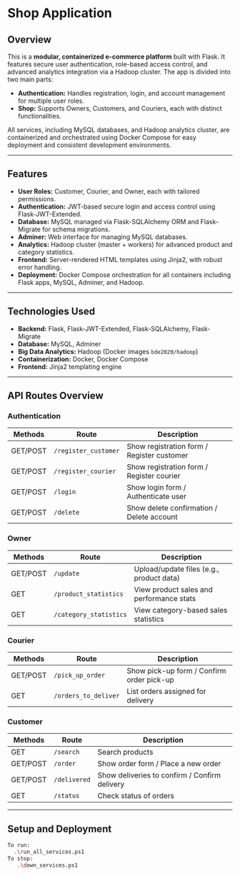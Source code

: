 # Shop Application

## Overview

This is a **modular, containerized e-commerce platform** built with Flask. It features secure user authentication, role-based access control, and advanced analytics integration via a Hadoop cluster. The app is divided into two main parts:

- **Authentication:** Handles registration, login, and account management for multiple user roles.
- **Shop:** Supports Owners, Customers, and Couriers, each with distinct functionalities.

All services, including MySQL databases, and Hadoop analytics cluster, are containerized and orchestrated using Docker Compose for easy deployment and consistent development environments.

---

## Features

- **User Roles:** Customer, Courier, and Owner, each with tailored permissions.
- **Authentication:** JWT-based secure login and access control using Flask-JWT-Extended.
- **Database:** MySQL managed via Flask-SQLAlchemy ORM and Flask-Migrate for schema migrations.
- **Adminer:** Web interface for managing MySQL databases.
- **Analytics:** Hadoop cluster (master + workers) for advanced product and category statistics.
- **Frontend:** Server-rendered HTML templates using Jinja2, with robust error handling.
- **Deployment:** Docker Compose orchestration for all containers including Flask apps, MySQL, Adminer, and Hadoop.

---

## Technologies Used

- **Backend:** Flask, Flask-JWT-Extended, Flask-SQLAlchemy, Flask-Migrate  
- **Database:** MySQL, Adminer  
- **Big Data Analytics:** Hadoop (Docker images `bde2020/hadoop`)  
- **Containerization:** Docker, Docker Compose  
- **Frontend:** Jinja2 templating engine  

---

## API Routes Overview

### Authentication

| Methods  | Route                 | Description                                 |
|----------|-----------------------|---------------------------------------------|
| GET/POST | `/register_customer`  | Show registration form / Register customer  |
| GET/POST | `/register_courier`   | Show registration form / Register courier   |
| GET/POST | `/login`              | Show login form / Authenticate user         |
| GET/POST | `/delete`             | Show delete confirmation / Delete account   |

### Owner

| Methods  | Route                   | Description                                  |
|----------|-------------------------|----------------------------------------------|
| GET/POST | `/update`               | Upload/update files (e.g., product data)     |
| GET      | `/product_statistics`   | View product sales and performance stats     |
| GET      | `/category_statistics`  | View category-based sales statistics          |

### Courier

| Methods  | Route                | Description                                   |
|----------|----------------------|-----------------------------------------------|
| GET/POST | `/pick_up_order`     | Show pick-up form / Confirm order pick-up     |
| GET      | `/orders_to_deliver` | List orders assigned for delivery              |

### Customer

| Methods  | Route       | Description                                    |
|----------|-------------|------------------------------------------------|
| GET       | `/search`   | Search products                               |
| GET/POST  | `/order`    | Show order form / Place a new order            |
| GET/POST  | `/delivered`| Show deliveries to confirm / Confirm delivery |
| GET       | `/status`   | Check status of orders                         |

---

## Setup and Deployment

```bash
To run:
  .\run_all_services.ps1
To stop:
   .\down_services.ps1
